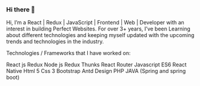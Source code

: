 ### Hi there 👋

<!--
**MrX1068/MrX1068** is a ✨ _special_ ✨ repository because its `README.md` (this file) appears on your GitHub profile.

Here are some ideas to get you started:

- 🔭 I’m currently working on ...
- 🌱 I’m currently learning ...
- 👯 I’m looking to collaborate on ...
- 🤔 I’m looking for help with ...
- 💬 Ask me about ...
- 📫 How to reach me: ...
- 😄 Pronouns: ...
- ⚡ Fun fact: ...
-->

Hi, I’m a React | Redux | JavaScript | Frontend | Web | Developer with an interest in building Perfect Websites. For over 3+ years, I’ve been Learning about different technologies and keeping myself updated with the upcoming trends and technologies in the industry.


Technologies / Frameworks that I have worked on:

React js
Redux
Node js
Redux Thunks
React Router
Javascript ES6
React Native
Html 5
Css 3
Bootstrap
Antd Design
PHP
JAVA (Spring and spring boot)
